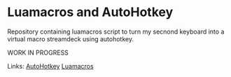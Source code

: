 # Luamacros and AutoHotkey
Repository containing luamacros script to turn my secnond keyboard into a virtual macro streamdeck using autohotkey.

WORK IN PROGRESS





Links:
[AutoHotkey](https://www.autohotkey.com/)
[Luamacros](http://www.hidmacros.eu/download.php)
